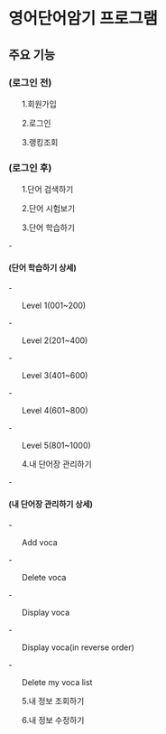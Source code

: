 <h1>영어단어암기 프로그램</h1>
<h2>주요 기능</h2>
<h3>(로그인 전)</h3>
<ul>1.회원가입</ul>
<ul>2.로그인</ul>
<ul>3.랭킹조회</ul>
<h3>(로그인 후)</h3>
<ul>1.단어 검색하기</ul>
<ul>2.단어 시험보기</ul>
<ul>3.단어 학습하기</ul>
- <h4>(단어 학습하기 상세)</h4>
- <ul>Level 1(001~200)</ul>
- <ul>Level 2(201~400)</ul>
- <ul>Level 3(401~600)</ul>
- <ul>Level 4(601~800)</ul>
- <ul>Level 5(801~1000)</ul>
<ul>4.내 단어장 관리하기</ul>
- <h4>(내 단어장 관리하기 상세)</h4>
- <ul>Add voca</ul>
- <ul>Delete voca</ul>
- <ul>Display voca</ul>
- <ul>Display voca(in reverse order)</ul>
- <ul>Delete my voca list</ul>
<ul>5.내 정보 조회하기</ul>
<ul>6.내 정보 수정하기</ul>
